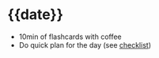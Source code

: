 # {{date}}
- 10min of flashcards with coffee
- Do quick plan for the day (see [checklist](my-weekend-day-planning.md)) 
